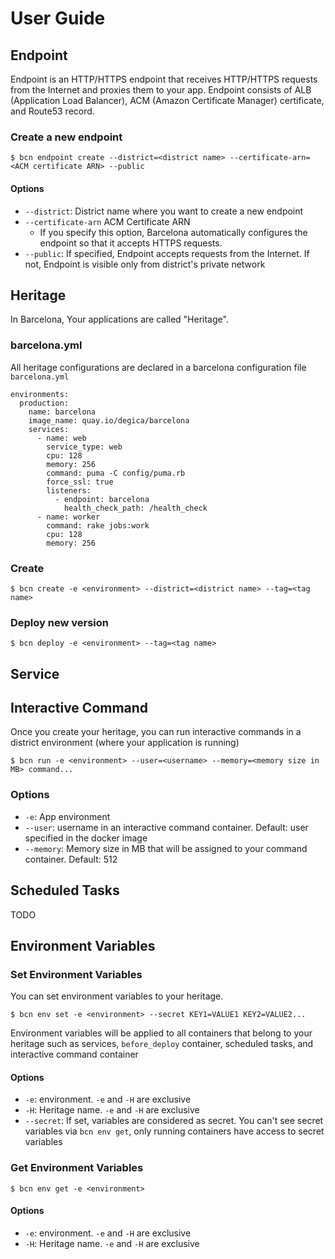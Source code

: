 # User Guide
## Endpoint

Endpoint is an HTTP/HTTPS endpoint that receives HTTP/HTTPS requests from the Internet and proxies them to your app.
Endpoint consists of ALB (Application Load Balancer), ACM (Amazon Certificate Manager) certificate, and Route53 record.

### Create a new endpoint

```
$ bcn endpoint create --district=<district name> --certificate-arn=<ACM certificate ARN> --public
```

#### Options

- `--district`: District name where you want to create a new endpoint
- `--certificate-arn` ACM Certificate ARN
  - If you specify this option, Barcelona automatically configures the endpoint so that it accepts HTTPS requests.
- `--public`: If specified, Endpoint accepts requests from the Internet. If not, Endpoint is visible only from district's private network

## Heritage

In Barcelona, Your applications are called "Heritage".

### barcelona.yml

All heritage configurations are declared in a barcelona configuration file `barcelona.yml`

```
environments:
  production:
    name: barcelona
    image_name: quay.io/degica/barcelona
    services:
      - name: web
        service_type: web
        cpu: 128
        memory: 256
        command: puma -C config/puma.rb
        force_ssl: true
        listeners:
          - endpoint: barcelona
            health_check_path: /health_check
      - name: worker
        command: rake jobs:work
        cpu: 128
        memory: 256
```

### Create

```
$ bcn create -e <environment> --district=<district name> --tag=<tag name>
```

### Deploy new version

```
$ bcn deploy -e <environment> --tag=<tag name>
```

## Service

## Interactive Command

Once you create your heritage, you can run interactive commands in a district environment (where your application is running)

```
$ bcn run -e <environment> --user=<username> --memory=<memory size in MB> command...
```

### Options

- `-e`: App environment
- `--user`: username in an interactive command container. Default: user specified in the docker image
- `--memory`: Memory size in MB that will be assigned to your command container. Default: 512

## Scheduled Tasks

TODO

## Environment Variables

### Set Environment Variables

You can set environment variables to your heritage.

```
$ bcn env set -e <environment> --secret KEY1=VALUE1 KEY2=VALUE2...
```

Environment variables will be applied to all containers that belong to your heritage such as services, `before_deploy` container, scheduled tasks, and interactive command container

#### Options

- `-e`: environment. `-e` and `-H` are exclusive
- `-H`: Heritage name. `-e` and `-H` are exclusive
- `--secret`: If set, variables are considered as secret. You can't see secret variables via `bcn env get`, only running containers have access to secret variables

### Get Environment Variables

```
$ bcn env get -e <environment>
```

#### Options

- `-e`: environment. `-e` and `-H` are exclusive
- `-H`: Heritage name. `-e` and `-H` are exclusive
